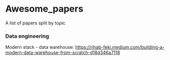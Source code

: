 # Awesome_papers
A list of papers split by topic

### Data engineering 
Modern stack - data warehouse: https://rihab-feki.medium.com/building-a-modern-data-warehouse-from-scratch-d18d346a7118

